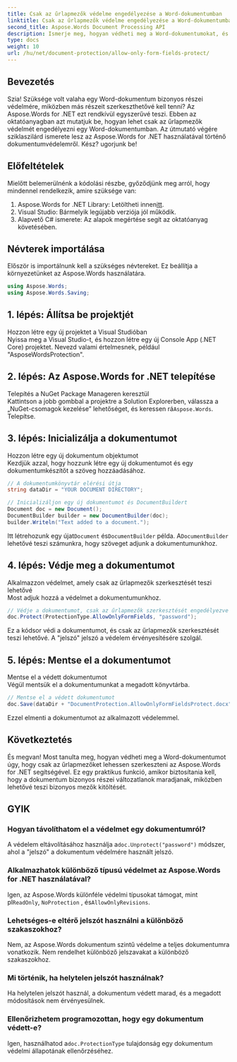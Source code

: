 ```yaml
---
title: Csak az űrlapmezők védelme engedélyezése a Word-dokumentumban
linktitle: Csak az űrlapmezők védelme engedélyezése a Word-dokumentumban
second_title: Aspose.Words Document Processing API
description: Ismerje meg, hogyan védheti meg a Word-dokumentumokat, és csak az űrlapmezőket teszi lehetővé az Aspose.Words for .NET használatával. Kövesse útmutatónkat, hogy dokumentumai biztonságosak és könnyen szerkeszthetők legyenek.
type: docs
weight: 10
url: /hu/net/document-protection/allow-only-form-fields-protect/
---
```

## Bevezetés

Szia! Szüksége volt valaha egy Word-dokumentum bizonyos részei védelmére, miközben más részeit szerkeszthetővé kell tenni? Az Aspose.Words for .NET ezt rendkívül egyszerűvé teszi. Ebben az oktatóanyagban azt mutatjuk be, hogyan lehet csak az űrlapmezők védelmét engedélyezni egy Word-dokumentumban. Az útmutató végére sziklaszilárd ismerete lesz az Aspose.Words for .NET használatával történő dokumentumvédelemről. Kész? ugorjunk be!

## Előfeltételek

Mielőtt belemerülnénk a kódolási részbe, győződjünk meg arról, hogy mindennel rendelkezik, amire szüksége van:

1.  Aspose.Words for .NET Library: Letöltheti innen[itt](https://releases.aspose.com/words/net/).
2. Visual Studio: Bármelyik legújabb verziója jól működik.
3. Alapvető C# ismerete: Az alapok megértése segít az oktatóanyag követésében.

## Névterek importálása

Először is importálnunk kell a szükséges névtereket. Ez beállítja a környezetünket az Aspose.Words használatára.

```csharp
using Aspose.Words;
using Aspose.Words.Saving;
```

## 1. lépés: Állítsa be projektjét

Hozzon létre egy új projektet a Visual Studióban  
Nyissa meg a Visual Studio-t, és hozzon létre egy új Console App (.NET Core) projektet. Nevezd valami értelmesnek, például "AsposeWordsProtection".

## 2. lépés: Az Aspose.Words for .NET telepítése

Telepítés a NuGet Package Manageren keresztül  
Kattintson a jobb gombbal a projektre a Solution Explorerben, válassza a „NuGet-csomagok kezelése” lehetőséget, és keressen rá`Aspose.Words`. Telepítse.

## 3. lépés: Inicializálja a dokumentumot

Hozzon létre egy új dokumentum objektumot  
Kezdjük azzal, hogy hozzunk létre egy új dokumentumot és egy dokumentumkészítőt a szöveg hozzáadásához.

```csharp
// A dokumentumkönyvtár elérési útja
string dataDir = "YOUR DOCUMENT DIRECTORY";

// Inicializáljon egy új dokumentumot és DocumentBuildert
Document doc = new Document();
DocumentBuilder builder = new DocumentBuilder(doc);
builder.Writeln("Text added to a document.");
```

 Itt létrehozunk egy újat`Document` és`DocumentBuilder` példa. A`DocumentBuilder` lehetővé teszi számunkra, hogy szöveget adjunk a dokumentumunkhoz.

## 4. lépés: Védje meg a dokumentumot

Alkalmazzon védelmet, amely csak az űrlapmezők szerkesztését teszi lehetővé  
Most adjuk hozzá a védelmet a dokumentumunkhoz.

```csharp
// Védje a dokumentumot, csak az űrlapmezők szerkesztését engedélyezve
doc.Protect(ProtectionType.AllowOnlyFormFields, "password");
```

Ez a kódsor védi a dokumentumot, és csak az űrlapmezők szerkesztését teszi lehetővé. A "jelszó" jelszó a védelem érvényesítésére szolgál.

## 5. lépés: Mentse el a dokumentumot

Mentse el a védett dokumentumot  
Végül mentsük el a dokumentumunkat a megadott könyvtárba.

```csharp
// Mentse el a védett dokumentumot
doc.Save(dataDir + "DocumentProtection.AllowOnlyFormFieldsProtect.docx");
```

Ezzel elmenti a dokumentumot az alkalmazott védelemmel.

## Következtetés

És megvan! Most tanulta meg, hogyan védheti meg a Word-dokumentumot úgy, hogy csak az űrlapmezőket lehessen szerkeszteni az Aspose.Words for .NET segítségével. Ez egy praktikus funkció, amikor biztosítania kell, hogy a dokumentum bizonyos részei változatlanok maradjanak, miközben lehetővé teszi bizonyos mezők kitöltését.

## GYIK

###	 Hogyan távolíthatom el a védelmet egy dokumentumról?  
 A védelem eltávolításához használja a`doc.Unprotect("password")` módszer, ahol a "jelszó" a dokumentum védelmére használt jelszó.

###	 Alkalmazhatok különböző típusú védelmet az Aspose.Words for .NET használatával?  
 Igen, az Aspose.Words különféle védelmi típusokat támogat, mint pl`ReadOnly`, `NoProtection` , és`AllowOnlyRevisions`.

###	 Lehetséges-e eltérő jelszót használni a különböző szakaszokhoz?  
Nem, az Aspose.Words dokumentum szintű védelme a teljes dokumentumra vonatkozik. Nem rendelhet különböző jelszavakat a különböző szakaszokhoz.

###	 Mi történik, ha helytelen jelszót használnak?  
Ha helytelen jelszót használ, a dokumentum védett marad, és a megadott módosítások nem érvényesülnek.

###	 Ellenőrizhetem programozottan, hogy egy dokumentum védett-e?  
 Igen, használhatod a`doc.ProtectionType` tulajdonság egy dokumentum védelmi állapotának ellenőrzéséhez.
